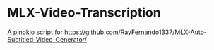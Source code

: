 # MLX-Video-Transcription

A pinokio script for https://github.com/RayFernando1337/MLX-Auto-Subtitled-Video-Generator/

